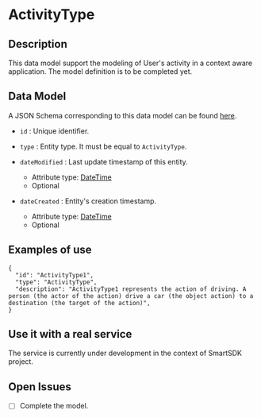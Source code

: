 # ActivityType

## Description

This data model support the modeling of User's activity in a context aware application. The model definition is to be completed yet.

## Data Model

A JSON Schema corresponding to this data model can be found [here](https://smartsdk.github.io/dataModels/User/ActivityType/schema.json).

+ `id` : Unique identifier.

+ `type` : Entity type. It must be equal to `ActivityType`.

+ `dateModified` : Last update timestamp of this entity.
    + Attribute type: [DateTime](https://schema.org/DateTime)
    + Optional

+ `dateCreated` : Entity's creation timestamp.
    + Attribute type: [DateTime](https://schema.org/DateTime)
    + Optional

## Examples of use

```
{
  "id": "ActivityType1",
  "type": "ActivityType",
  "description": "ActivityType1 represents the action of driving. A person (the actor of the action) drive a car (the object action) to a destination (the target of the action)",
}

```

## Use it with a real service

The service is currently under development in the context of SmartSDK project.

## Open Issues

- [ ] Complete the model.
